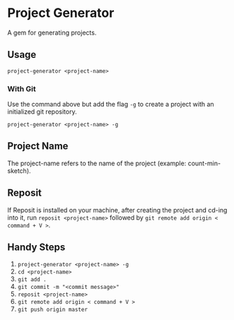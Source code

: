# Project Generator

A gem for generating projects.

## Usage

`project-generator <project-name>`

### With Git

Use the command above but add the flag `-g` to create a project with an initialized git repository.

`project-generator <project-name> -g`

## Project Name

The project-name refers to the name of the project (example: count-min-sketch).

## Reposit

If Reposit is installed on your machine, after creating the project and cd-ing into it, run `reposit <project-name>` followed by `git remote add origin < command + V >`.

## Handy Steps

1. `project-generator <project-name> -g`
2. `cd <project-name>`
3. `git add .`
4. `git commit -m "<commit message>"`
5. `reposit <project-name>`
6. `git remote add origin < command + V >`
7. `git push origin master`